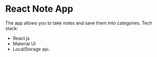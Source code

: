 # React Note App
The app allows you to take notes and save them into categories.
Tech stack:
- React.js
- Material UI
- LocalStorage api.
